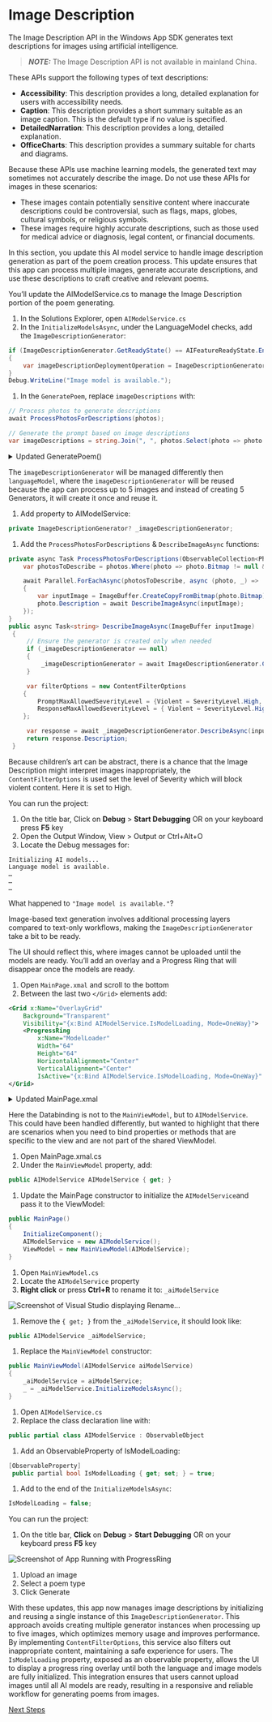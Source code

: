 # Image Description 

The Image Description API in the Windows App SDK generates text descriptions for images using artificial intelligence. 

> **_NOTE:_**  The Image Description API is not available in mainland China.

These APIs support the following types of text descriptions:

- **Accessibility**: This description provides a long, detailed explanation for users with accessibility needs.
- **Caption**: This description provides a short summary suitable as an image caption. This is the default type if no value is specified.
- **DetailedNarration**: This description provides a long, detailed explanation.
- **OfficeCharts**: This description provides a summary suitable for charts and diagrams.

Because these APIs use machine learning models, the generated text may sometimes not accurately describe the image. Do not use these APIs for images in these scenarios:
- These images contain potentially sensitive content where inaccurate descriptions could be controversial, such as flags, maps, globes, cultural symbols, or religious symbols.
- These images require highly accurate descriptions, such as those used for medical advice or diagnosis, legal content, or financial documents. 

In this section, you update this AI model service to handle image description generation as part of the poem creation process. This update ensures that this app can process multiple images, generate accurate descriptions, and use these descriptions to craft creative and relevant poems.

You’ll update the AIModelService.cs to manage the Image Description portion of the poem generating. 

1.  In the Solutions Explorer, open `AIModelService.cs`
1. In the `InitializeModelsAsync`, under the LanguageModel checks, add the `ImageDescriptionGenerator`:

```c#
if (ImageDescriptionGenerator.GetReadyState() == AIFeatureReadyState.EnsureNeeded)
{
    var imageDescriptionDeploymentOperation = ImageDescriptionGenerator.EnsureReadyAsync();
}
Debug.WriteLine("Image model is available.");
```

1. In the `GeneratePoem`, replace `imageDescriptions` with:

```c#
// Process photos to generate descriptions
await ProcessPhotosForDescriptions(photos);

// Generate the prompt based on image descriptions
var imageDescriptions = string.Join(", ", photos.Select(photo => photo.Description));

```


<details>
  <summary>Updated GeneratePoem()</summary>
  
  ```c#
    public async Task<string> GeneratePoem(ObservableCollection<PhotoItem> photos, string poemType)
{
    // Process photos to generate descriptions
    await ProcessPhotosForDescriptions(photos);

    // Generate the prompt based on image descriptions
    var imageDescriptions = string.Join(", ", photos.Select(photo => photo.Description));
            
    var prompt = GeneratePrompt(imageDescriptions, poemType);

    // Generate the poem using the prompt
    return await GeneratePoemFromPrompt(prompt);
}
  ```
</details>


The `imageDescriptionGenerator` will be managed differently then `languageModel`, where the `imageDescriptionGenerator` will be reused because the app can process up to 5 images and instead of creating 5 Generators, it will create it once and reuse it. 


1. Add property to AIModelService:

```c#
private ImageDescriptionGenerator? _imageDescriptionGenerator;
```

1.  Add the `ProcessPhotosForDescriptions` & `DescribeImageAsync` functions:

```c#
private async Task ProcessPhotosForDescriptions(ObservableCollection<PhotoItem> photos){
    var photosToDescribe = photos.Where(photo => photo.Bitmap != null && photo.Description == null);

    await Parallel.ForEachAsync(photosToDescribe, async (photo, _) =>
    {
        var inputImage = ImageBuffer.CreateCopyFromBitmap(photo.Bitmap);
        photo.Description = await DescribeImageAsync(inputImage);
    });
}
public async Task<string> DescribeImageAsync(ImageBuffer inputImage)
 {
     // Ensure the generator is created only when needed
     if (_imageDescriptionGenerator == null)
     {
         _imageDescriptionGenerator = await ImageDescriptionGenerator.CreateAsync();
     }

     var filterOptions = new ContentFilterOptions
    {
        PromptMaxAllowedSeverityLevel = {Violent = SeverityLevel.High, Sexual = SeverityLevel.High, Hate = SeverityLevel.High, SelfHarm = SeverityLevel.High},
        ResponseMaxAllowedSeverityLevel = { Violent = SeverityLevel.High, Sexual = SeverityLevel.High, Hate = SeverityLevel.High, SelfHarm = SeverityLevel.High }
    };

     var response = await _imageDescriptionGenerator.DescribeAsync(inputImage, ImageDescriptionKind.DetailedDescrition, filterOptions);
     return response.Description;
 }

```

Because children’s art can be abstract, there is a chance that the Image Description might interpret images inappropriately, the `ContentFilterOptions` is used set the level of Severity which will block violent content. Here it is set to High. 


You can run the project:

1. On the title bar, Click on **Debug** > **Start Debugging** OR on your keyboard press **F5** key
1. Open the Output Window, View > Output or Ctrl+Alt+O
1. Locate the Debug messages for:

```
Initializing AI models...
Language model is available.
…
…
…
```

What happened to `"Image model is available."`?

Image-based text generation involves additional processing layers compared to text-only workflows, making the `ImageDescriptionGenerator` take a bit to be ready. 

The UI should reflect this, where images cannot be uploaded until the models are ready. You’ll add an overlay and a Progress Ring that will disappear once the models are ready. 


1. Open `MainPage.xmal` and scroll to the bottom
1. Between the last two `</Grid>` elements add:

```xml
<Grid x:Name="OverlayGrid"
    Background="Transparent"
    Visibility="{x:Bind AIModelService.IsModelLoading, Mode=OneWay}">
    <ProgressRing
        x:Name="ModelLoader"
        Width="64"
        Height="64"
        HorizontalAlignment="Center"
        VerticalAlignment="Center"
        IsActive="{x:Bind AIModelService.IsModelLoading, Mode=OneWay}" />
</Grid>

```


<details>
  <summary>Updated MainPage.xmal</summary>
  Starting from line 139 (the closing of the Poem’s `StackPanel`) to the EOF

  ```xml
            </StackPanel>
        </Grid>
        <Grid x:Name="OverlayGrid"
            Background="Transparent"
            Visibility="{x:Bind AIModelService.IsModelLoading, Mode=OneWay}">
            <ProgressRing
                x:Name="ModelLoader"
                Width="64"
                Height="64"
                HorizontalAlignment="Center"
                VerticalAlignment="Center"
                IsActive="{x:Bind AIModelService.IsModelLoading, Mode=OneWay}" />
        </Grid>
    </Grid>
</Page>
  ```
</details>


Here the Databinding is not to the `MainViewModel`, but to `AIModelService`. This could have been handled differently, but wanted to highlight that there are scenarios when you need to bind properties or methods that are specific to the view and are not part of the shared ViewModel. 

1. Open MainPage.xmal.cs
1. Under the `MainViewModel` property, add:

```c#
public AIModelService AIModelService { get; }
```

1. Update the MainPage constructor to initialize the `AIModelService`and pass it to the ViewModel:

```c#
public MainPage()
{
    InitializeComponent();
    AIModelService = new AIModelService();
    ViewModel = new MainViewModel(AIModelService);
}
```

1. Open `MainViewModel.cs`
1. Locate the `AIModelService` property
1. **Right click** or press **Ctrl+R** to rename it to: `_aiModelService`

![Screenshot of Visual Studio displaying Rename...](assets/rename.png)

1.  Remove the `{ get; }` from the `_aiModelService`, it should look like:
```c#
public AIModelService _aiModelService;
```

1. Replace the `MainViewModel` constructor:

```c#
public MainViewModel(AIModelService aiModelService)
{
    _aiModelService = aiModelService;
    _ = _aiModelService.InitializeModelsAsync();
}
```

1. Open `AIModelService.cs`
1. Replace the class declaration line with:

```c#
public partial class AIModelService : ObservableObject
```

1. Add an ObservableProperty of IsModelLoading:

```c#
[ObservableProperty]
 public partial bool IsModelLoading { get; set; } = true;
```

1. Add to the end of the `InitializeModelsAsync`:

```c#
IsModelLoading = false;
```


You can run the project:

1. On the title bar, **Click** on **Debug** > **Start Debugging** OR on your keyboard press **F5** key


![Screenshot of App Running with ProgressRing](assets/app-running-with-IsModelLoading.png)


1. Upload an image
1. Select a poem type
1. Click Generate

With these updates, this app now manages image descriptions by initializing and reusing a single instance of this `ImageDescriptionGenerator`. This approach avoids creating multiple generator instances when processing up to five images, which optimizes memory usage and improves performance. By implementing `ContentFilterOptions`, this service also filters out inappropriate content, maintaining a safe experience for users. The `IsModelLoading` property, exposed as an observable property, allows the UI to display a progress ring overlay until both the language and image models are fully initialized. This integration ensures that users cannot upload images until all AI models are ready, resulting in a responsive and reliable workflow for generating poems from images.



[Next Steps](./8-congrats.md)